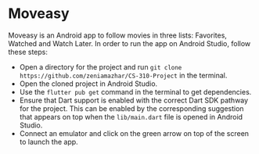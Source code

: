 # Moveasy

Moveasy is an Android app to follow movies in three lists: Favorites, Watched and Watch Later. In order to run the app on Android Studio, follow these steps:

- Open a directory for the project and run `git clone https://github.com/zeniamazhar/CS-310-Project` in the terminal.
- Open the cloned project in Android Studio.
- Use the `flutter pub get` command in the terminal to get dependencies.
- Ensure that Dart support is enabled with the correct Dart SDK pathway for the project. This can be enabled by the corresponding suggestion that appears on top when the `lib/main.dart` file is opened in Android Studio.
- Connect an emulator and click on the green arrow on top of the screen to launch the app.
